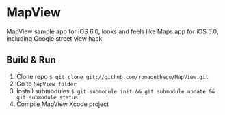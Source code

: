 # MapView

MapView sample app for iOS 6.0, looks and feels like Maps.app for iOS 5.0, including Google street view hack.

## Build & Run

1. Clone repo `$ git clone git://github.com/romaonthego/MapView.git`
2. Go to `MapView folder`
3. Install submodules `$ git submodule init && git submodule update && git submodule status`
4. Compile MapView Xcode project
